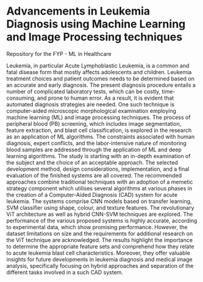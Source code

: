# Advancements in Leukemia Diagnosis using Machine Learning and Image Processing techniques
Repository for the FYP - ML in Healthcare

Leukemia, in particular Acute Lymphoblastic Leukemia, is a common and fatal disease form that mostly affects adolescents and children. Leukemia treatment choices and patient outcomes needs to be determined based on an accurate and early diagnosis. The present diagnosis procedure entails a number of complicated laboratory tests, which can be costly, time-consuming, and prone to human error. As a result, it is evident that automated diagnosis strategies are needed. One such technique is computer-aided microscopic morphological examination employing machine learning (ML) and image processing techniques.
The process of peripheral blood (PB) screening, which includes image segmentation, feature extraction, and blast cell classification, is explored in the research as an application of ML algorithms. The constraints associated with human diagnosis, expert conflicts, and the labor-intensive nature of monitoring blood samples are addressed through the application of ML and deep learning algorithms. The study is starting with an in-depth examination of the subject and the choice of an acceptable approach.  The selected development method, design considerations, implementation, and a final evaluation of the finished systems are all covered.
The recommended approaches combine traditional techniques with an adoption of a memetic strategy component which utilises several algorithms at various phases in the creation of a Computer-Aided Diagnosis (CAD) system for acute leukemia. The systems comprise CNN models based on transfer learning, SVM classifier using shape, colour, and texture features. The revolutionary ViT architecture as well as hybrid CNN-SVM techniques are explored. The performance of the various proposed systems is highly accurate, according to experimental data, which show promising performance. However, the dataset limitations on size and the requirements for additional research on the ViT technique are acknowledged.
The results highlight the importance to determine the appropriate feature sets and comprehend how they relate to acute leukemia blast cell characteristics. Moreover, they offer valuable insights for future developments in leukemia diagnosis and medical image analysis, specifically focusing on hybrid approaches and separation of the different tasks involved in a such CAD system.
